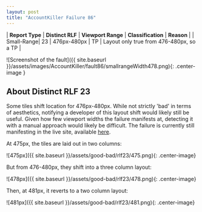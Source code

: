 ```yaml
---
layout: post
title: "AccountKiller Failure 86"
---
```

| **Report Type** | **Distinct RLF** | **Viewport Range** | **Classification** | **Reason** |
| Small-Range| 23 | 476px-480px | TP | Layout only true from 476-480px, so a TP | 

![Screenshot of the fault]({{ site.baseurl }}/assets/images/AccountKiller/fault86/smallrangeWidth478.png){: .center-image }

## About Distinct RLF 23

Some tiles shift location for 476px-480px. While not strictly 'bad' in terms of aesthetics, notifying a developer of this layout shift would likely still be useful. Given how few viewport widths the failure manifests at, detecting it with a manual approach would likely be difficult. The failure is currently still manifesting in the live site, available [here](http://www.accountkiller.com/en/).

At 475px, the tiles are laid out in two columns:

![475px]({{ site.baseurl }}/assets/good-bad/rlf23/475.png){: .center-image}

But from 476-480px, they shift into a three column layout:

![478px]({{ site.baseurl }}/assets/good-bad/rlf23/478.png){: .center-image}

Then, at 481px, it reverts to a two column layout:

![481px]({{ site.baseurl }}/assets/good-bad/rlf23/481.png){: .center-image}
